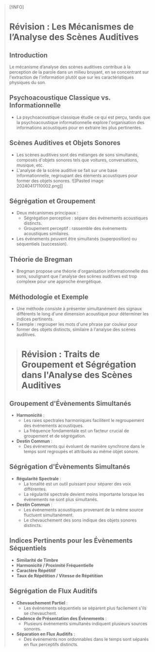 >[!INFO]
> # Révision : Les Mécanismes de l’Analyse des Scènes Auditives
> 
> ## Introduction
> 
> Le mécanisme d’analyse des scènes auditives contribue à la perception de la parole dans un milieu bruyant, en se concentrant sur l'extraction de l'information plutôt que sur les caractéristiques physiques du son.
> 
> ## Psychoacoustique Classique vs. Informationnelle
> 
> - La psychoacoustique classique étudie ce qui est perçu, tandis que la psychoacoustique informationnelle explore l'organisation des informations acoustiques pour en extraire les plus pertinentes.
> 
> ## Scènes Auditives et Objets Sonores
> 
> - Les scènes auditives sont des mélanges de sons simultanés, composés d'objets sonores tels que voitures, conversations, musique, etc.
> - L'analyse de la scène auditive se fait sur une base informationnelle, regroupant des éléments acoustiques pour former des objets sonores.
> ![[Pasted image 20240417110002.png]]
> ## Ségrégation et Groupement
> 
> - Deux mécanismes principaux :
>   - Ségrégation perceptive : sépare des événements acoustiques distincts.
>   - Groupement perceptif : rassemble des événements acoustiques similaires.
> - Les événements peuvent être simultanés (superposition) ou séquentiels (succession).
> 
> ## Théorie de Bregman
> 
> - Bregman propose une théorie d'organisation informationnelle des sons, soulignant que l'analyse des scènes auditives est trop complexe pour une approche énergétique.
> 
> ## Méthodologie et Exemple
> 
> - Une méthode consiste à présenter simultanément des signaux différents le long d'une dimension acoustique pour déterminer les indices pertinents.
> - Exemple : regrouper les mots d'une phrase par couleur pour former des objets distincts, similaire à l'analyse des scènes auditives.
> 
> > # Révision : Traits de Groupement et Ségrégation dans l'Analyse des Scènes Auditives
> 
> ## Groupement d'Évènements Simultanés
> 
> - **Harmonicité** :
>   - Les raies spectrales harmoniques facilitent le regroupement des événements acoustiques.
>   - La fréquence fondamentale est un facteur crucial de groupement et de ségrégation.
> - **Destin Commun** :
>   - Des événements qui évoluent de manière synchrone dans le temps sont regroupés et attribués au même objet sonore.
> 
> ## Ségrégation d'Évènements Simultanés
> 
> - **Régularité Spectrale** :
>   - La tonalité est un outil puissant pour séparer des voix différentes.
>   - La régularité spectrale devient moins importante lorsque les événements ne sont plus simultanés.
> - **Destin Commun** :
>   - Les événements acoustiques provenant de la même source fluctuent simultanément.
>   - Le chevauchement des sons indique des objets sonores distincts.
> 
> ## Indices Pertinents pour les Évènements Séquentiels
> 
> - **Similarité de Timbre**
> - **Harmonicité / Proximité Fréquentielle**
> - **Caractère Répétitif**
> - **Taux de Répétition / Vitesse de Répétition**
> 
> ## Ségrégation de Flux Auditifs
> 
> - **Chevauchement Partiel** :
>   - Les événements séquentiels se séparent plus facilement s'ils se chevauchent.
> - **Cadence de Présentation des Évènements** :
>   - Plusieurs événements simultanés indiquent plusieurs sources sonores.
> - **Séparation en Flux Auditifs** :
>   - Des événements non ordonnables dans le temps sont séparés en flux perceptifs distincts.
> 
